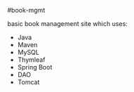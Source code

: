 #book-mgmt

basic book management site which uses:

- Java
- Maven
- MySQL
- Thymleaf
- Spring Boot
- DAO
- Tomcat


